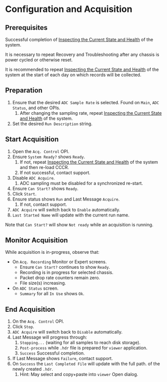 # Configuration and Acquisition

## Prerequisites

Successful completion of [Inspecting the Current State and Health](healthcheck.md) of the system.

It is necessary to repeat Recovery and Troubleshooting after
any chassis is power cycled or otherwise reset.

It is recommended to repeat [Inspecting the Current State and Health](healthcheck.md) of the system
at the start of each day on which records will be collected.

## Preparation

1. Ensure that the desired `ADC Sample Rate` is selected.
   Found on `Main`, `ADC Status`, and other OPIs.
    1. After changing the sampling rate, repeat [Inspecting the Current State and Health](healthcheck.md) of the system.
1. Set the desired `Run Description` string.

## Start Acquisition

1. Open the `Acq. Control` OPI.
1. Ensure `System Ready?` shows `Ready`.
    1. If not, repeat [Inspecting the Current State and Health](healthcheck.md) of the system and then re-load CCCR.
    1. If not successful, contact support.
1. Disable `ADC Acquire`.
    1. ADC sampling must be disabled for a synchronized re-start.
1. Ensure `Can Start?` shows `Ready`.
1. Click `Start`.
1. Ensure status shows `Run` and Last Message `Acquire`.
    1. If not, contact support.
1. `ADC Acquire` will switch back to `Enable` automatically.
1. `Last Started Name` will update with the current run name.

Note that `Can Start?` will show `Not ready` while an acquisition is running.

## Monitor Acquisition

While acquisition is in-progress, observe that:

- On `Acq. Recording` Monitor or Expert screens.
    - Ensure `Can Start?` continues to show `Ready`.
    - Recording is in progress for selected chassis.
    - Packet drop rate counters remain zero.
    - File size(s) increasing.
- On `ADC Status` screen.
    - `Summary` for all `In Use` shows `Ok`.

## End Acquisition

1. On the `Acq. Control` OPI.
1. Click `Stop`.
1. `ADC Acquire` will switch back to `Disable` automatically.
1. Last Message will progress through:
    1. `Stopping...` (waiting for all samples to reach disk storage).
    1. `Post-process` while `.hdr` file is prepared for `viewer` application.
    1. `Success` Successful completion.
1. If Last Message shows `Failure`, contact support.
1. On `Success` the `Last Completed File` will update with the full path.
   of the newly created `.hdr`.
    1. Hint: May select and copy+paste into `viewer` Open dialog.
